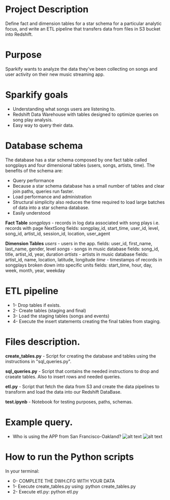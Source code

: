 # Project Description
Define fact and dimension tables for a star schema for a particular analytic focus, and write an ETL pipeline that transfers data from files in S3 bucket into Redshift.

# Purpose
Sparkify wants to analyze the data they've been collecting on songs and user activity on their new music streaming app.

# Sparkify goals
* Understanding what songs users are listening to.
* Redshift Data Warehouse with tables designed to optimize queries on song play analysis.
* Easy way to query their data.

# Database schema
The database has a star schema composed by one fact table called songplays and four dimensional tables (users, songs, artists, time).
The benefits of the schema are:
* Query performance
* Because a star schema database has a small number of tables and clear join paths, queries run faster.
* Load performance and administration
* Structural simplicity also reduces the time required to load large batches of data into a star schema database. 
* Easily understood

**Fact Table**
*songplays* - records in log data associated with song plays i.e. records with page NextSong
fields: songplay_id, start_time, user_id, level, song_id, artist_id, session_id, location, user_agent

**Dimension Tables**
*users* - users in the app. 
fields: user_id, first_name, last_name, gender, level
*songs* - songs in music database
fields: song_id, title, artist_id, year, duration
*artists* - artists in music database
fields: artist_id, name, location, latitude, longitude
*time* - timestamps of records in songplays broken down into specific units
fields: start_time, hour, day, week, month, year, weekday

# ETL pipeline
- 1- Drop tables if exists.
- 2- Create tables (staging and final)
- 3- Load the staging tables (songs and events)
- 4- Execute the insert statements creating the final tables from staging.

# Files description.
**create_tables.py** - Script for creating the database and tables using the instructions in "sql_queries.py".

**sql_queries.py** - Script that contains the needed instructions to drop and craeate tables. Also to insert rows and needed queries.

**etl.py** - Script that fetch the data from S3 and create the data pipelines to transform and load the data
into our Redshift DataBase.

**test.ipynb** - Notebook for testing purposes, paths, schemas.

# Example query.
- Who is using the APP from San Francisco-Oakland?
![alt text][query]
![alt text][results]

[query]: https://ibb.co/YDXdH1D "Example query"
[results]: https://ibb.co/zNdDdnY "Example results"

# How to run the Python scripts
In your terminal:
* 0- COMPLETE THE DWH.CFG WITH YOUR DATA
* 1- Execute create_tables.py using: python create_tables.py
* 2- Execute etl.py: python etl.py
